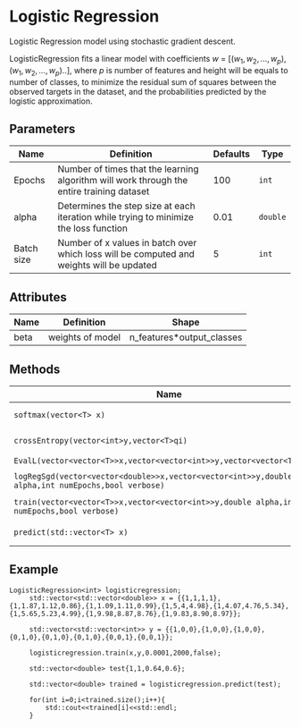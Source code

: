# Logistic Regression

Logistic Regression model using stochastic gradient descent.

LogisticRegression fits a linear model with coefficients $w\  =\  [(w_1, w_2, … , w_p),(w_1, w_2, … , w_p)..]$, where $p$ is number of features and height will be equals to number of classes, to minimize the residual sum of squares between the observed targets in the dataset, and the probabilities predicted by the logistic approximation.

## Parameters

| Name          | Definition                                                                                  | Defaults | Type     |
| ------------- | ------------------------------------------------------------------------------------------- | -------- | ---------|
| Epochs        | Number of times that the learning algorithm will work through the entire training dataset   | 100      | `int`    |
| alpha         | Determines the step size at each iteration while trying to minimize the loss function       | 0.01     | `double` |
| Batch size    |  Number of x values in batch over which loss will be computed and weights will be updated   | 5        | `int`    |

## Attributes

| Name         | Definition                                                | Shape      |
| ------------ | --------------------------------------------------------- | ---------- |
| beta | weights of model  | n_features*output_classes |

## Methods

| Name                            | Definition                                            | Return value      |
| ------------------------------- | ----------------------------------------------------- | ----------------- |
| `softmax(vector<T> x)`          | Computes softmax                                      | `vector<T>`       |
| `crossEntropy(vector<int>y,vector<T>qi)` | actual*predicted value                       | DOUBLE       |
| `EvalL(vector<vector<T>>x,vector<vector<int>>y,vector<vector<T>>beta)`| Computes loss  |      DOUBLE       |
| `logRegSgd(vector<vector<double>>x,vector<vector<int>>y,double alpha,int numEpochs,bool verbose)`| Performs logistic regression  |      `vector<vector<T>>`      |
| `train(vector<vector<T>>x,vector<vector<int>>y,double alpha,int numEpochs,bool verbose)`| Training of model |      void      |
| `predict(std::vector<T> x)`| Gives probability of testing values |      `vector<double> T`      |

## Example

```
LogisticRegression<int> logisticregression;
     std::vector<std::vector<double>> x = {{1,1,1,1},{1,1.87,1.12,0.86},{1,1.09,1.11,0.99},{1,5,4,4.98},{1,4.07,4.76,5.34},     {1,5.65,5.23,4.99},{1,9.98,8.87,8.76},{1,9.83,8.90,8.97}};

     std::vector<std::vector<int>> y = {{1,0,0},{1,0,0},{1,0,0},{0,1,0},{0,1,0},{0,1,0},{0,0,1},{0,0,1}};

     logisticregression.train(x,y,0.0001,2000,false);

     std::vector<double> test{1,1,0.64,0.6};

     std::vector<double> trained = logisticregression.predict(test);

     for(int i=0;i<trained.size();i++){
         std::cout<<trained[i]<<std::endl;
     }

```